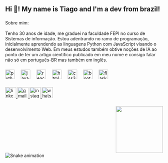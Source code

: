 <h2 align="left">Hi 👋! My name is Tiago and I'm a dev from brazil!</h2>

###

<p align="left">Sobre mim:<br><br>Tenho 30 anos de idade, me graduei na faculdade FEPI no curso de Sistemas de informação. Estou adentrando no ramo de programação, inicialmente aprendendo as linguagens Python com JavaScript visando o desenvolvimento Web. Em meus estudos também obtive noções de IA ao ponto de ter um artigo científico publicado em meu nome e consigo falar não só em português-BR mas também em inglês.</p>

###

<div align="left">
  <img src="https://cdn.jsdelivr.net/gh/devicons/devicon/icons/python/python-original.svg" height="30" alt="python logo"  />
  <img width="12" />
  <img src="https://cdn.jsdelivr.net/gh/devicons/devicon/icons/javascript/javascript-original.svg" height="30" alt="javascript logo"  />
  <img width="12" />
  <img src="https://cdn.jsdelivr.net/gh/devicons/devicon/icons/react/react-original.svg" height="30" alt="react logo"  />
  <img width="12" />
  <img src="https://cdn.jsdelivr.net/gh/devicons/devicon/icons/html5/html5-original.svg" height="30" alt="html5 logo"  />
  <img width="12" />
  <img src="https://cdn.jsdelivr.net/gh/devicons/devicon/icons/css3/css3-original.svg" height="30" alt="css3 logo"  />
  <img width="12" />
  <img src="https://cdn.jsdelivr.net/gh/devicons/devicon/icons/bootstrap/bootstrap-original.svg" height="30" alt="bootstrap logo"  />
  <img width="12" />
  <img src="https://cdn.jsdelivr.net/gh/devicons/devicon/icons/flask/flask-original-wordmark.svg" height="30" alt="flask logo"  />
</div>

###

<div align="left">
  <a href="https://www.linkedin.com/in/tiago-cavalca47/" target="_blank">
    <img src="https://img.shields.io/static/v1?message=LinkedIn&logo=linkedin&label=&color=0077B5&logoColor=white&labelColor=&style=for-the-badge" height="35" alt="linkedin logo"  />
  </a>
  <a href="tcavalca47@gmail.com" target="_blank">
    <img src="https://img.shields.io/static/v1?message=Gmail&logo=gmail&label=&color=D14836&logoColor=white&labelColor=&style=for-the-badge" height="35" alt="gmail logo"  />
  </a>
  <a href="https://www.instagram.com/tiagoscavalca/" target="_blank">
    <img src="https://img.shields.io/static/v1?message=Instagram&logo=instagram&label=&color=E4405F&logoColor=white&labelColor=&style=for-the-badge" height="35" alt="instagram logo"  />
  </a>
  <a href="+55 (35) 999534151" target="_blank">
    <img src="https://img.shields.io/static/v1?message=Whatsapp&logo=whatsapp&label=&color=25D366&logoColor=white&labelColor=&style=for-the-badge" height="35" alt="whatsapp logo"  />
  </a>
</div>

###

<img align="right" height="150" src="https://i.pinimg.com/originals/20/1a/93/201a93a13c12f74855411bab6155108f.gif"  />

###

<br clear="both">

<img src="[https://raw.githubusercontent.com/Tcavalca47/Tcavalca47/output/snake.svg](https://raw.githubusercontent.com/Tcavalca47/Tcavalca47/refs/heads/main/snake.svg)" alt="Snake animation" />

###
